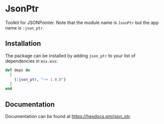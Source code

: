 # JsonPtr

Toolkit for JSONPointer.  Note that the module name is `JsonPtr` but the app name is `:json_ptr`.

## Installation

The package can be installed by adding `json_ptr` to your list of dependencies in `mix.exs`:

```elixir
def deps do
  [
    {:json_ptr, "~> 1.0.0"}
  ]
end
```

## Documentation

Documentation can be found at https://hexdocs.pm/json_ptr.

